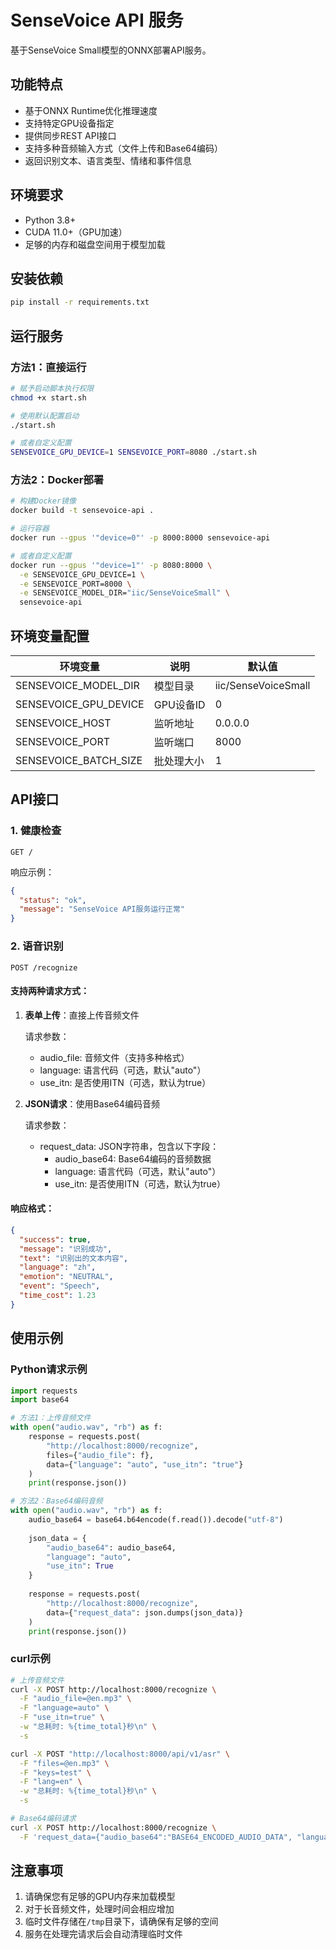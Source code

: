 # SenseVoice API 服务

基于SenseVoice Small模型的ONNX部署API服务。

## 功能特点

- 基于ONNX Runtime优化推理速度
- 支持特定GPU设备指定
- 提供同步REST API接口
- 支持多种音频输入方式（文件上传和Base64编码）
- 返回识别文本、语言类型、情绪和事件信息

## 环境要求

- Python 3.8+
- CUDA 11.0+（GPU加速）
- 足够的内存和磁盘空间用于模型加载

## 安装依赖

```bash
pip install -r requirements.txt
```

## 运行服务

### 方法1：直接运行

```bash
# 赋予启动脚本执行权限
chmod +x start.sh

# 使用默认配置启动
./start.sh

# 或者自定义配置
SENSEVOICE_GPU_DEVICE=1 SENSEVOICE_PORT=8080 ./start.sh
```

### 方法2：Docker部署

```bash
# 构建Docker镜像
docker build -t sensevoice-api .

# 运行容器
docker run --gpus '"device=0"' -p 8000:8000 sensevoice-api

# 或者自定义配置
docker run --gpus '"device=1"' -p 8080:8000 \
  -e SENSEVOICE_GPU_DEVICE=1 \
  -e SENSEVOICE_PORT=8000 \
  -e SENSEVOICE_MODEL_DIR="iic/SenseVoiceSmall" \
  sensevoice-api
```

## 环境变量配置

| 环境变量 | 说明 | 默认值 |
|---------|------|--------|
| SENSEVOICE_MODEL_DIR | 模型目录 | iic/SenseVoiceSmall |
| SENSEVOICE_GPU_DEVICE | GPU设备ID | 0 |
| SENSEVOICE_HOST | 监听地址 | 0.0.0.0 |
| SENSEVOICE_PORT | 监听端口 | 8000 |
| SENSEVOICE_BATCH_SIZE | 批处理大小 | 1 |

## API接口

### 1. 健康检查

```
GET /
```

响应示例：

```json
{
  "status": "ok",
  "message": "SenseVoice API服务运行正常"
}
```

### 2. 语音识别

```
POST /recognize
```

#### 支持两种请求方式：

1. **表单上传**：直接上传音频文件

   请求参数：
   - audio_file: 音频文件（支持多种格式）
   - language: 语言代码（可选，默认"auto"）
   - use_itn: 是否使用ITN（可选，默认为true）

2. **JSON请求**：使用Base64编码音频

   请求参数：
   - request_data: JSON字符串，包含以下字段：
     - audio_base64: Base64编码的音频数据
     - language: 语言代码（可选，默认"auto"）
     - use_itn: 是否使用ITN（可选，默认为true）

#### 响应格式：

```json
{
  "success": true,
  "message": "识别成功",
  "text": "识别出的文本内容",
  "language": "zh",
  "emotion": "NEUTRAL",
  "event": "Speech",
  "time_cost": 1.23
}
```

## 使用示例

### Python请求示例

```python
import requests
import base64

# 方法1：上传音频文件
with open("audio.wav", "rb") as f:
    response = requests.post(
        "http://localhost:8000/recognize",
        files={"audio_file": f},
        data={"language": "auto", "use_itn": "true"}
    )
    print(response.json())

# 方法2：Base64编码音频
with open("audio.wav", "rb") as f:
    audio_base64 = base64.b64encode(f.read()).decode("utf-8")
    
    json_data = {
        "audio_base64": audio_base64,
        "language": "auto",
        "use_itn": True
    }
    
    response = requests.post(
        "http://localhost:8000/recognize",
        data={"request_data": json.dumps(json_data)}
    )
    print(response.json())
```

### curl示例

```bash
# 上传音频文件
curl -X POST http://localhost:8000/recognize \
  -F "audio_file=@en.mp3" \
  -F "language=auto" \
  -F "use_itn=true" \
  -w "总耗时: %{time_total}秒\n" \
  -s

curl -X POST "http://localhost:8000/api/v1/asr" \
  -F "files=@en.mp3" \
  -F "keys=test" \
  -F "lang=en" \
  -w "总耗时: %{time_total}秒\n" \
  -s

# Base64编码请求
curl -X POST http://localhost:8000/recognize \
  -F 'request_data={"audio_base64":"BASE64_ENCODED_AUDIO_DATA", "language":"auto", "use_itn":true}'
```

## 注意事项

1. 请确保您有足够的GPU内存来加载模型
2. 对于长音频文件，处理时间会相应增加
3. 临时文件存储在`/tmp`目录下，请确保有足够的空间
4. 服务在处理完请求后会自动清理临时文件 